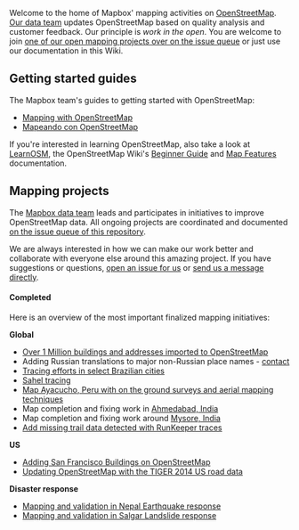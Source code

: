 Welcome to the home of Mapbox' mapping activities on [OpenStreetMap](http://openstreetmap.org/about). [Our data team](http://wiki.openstreetmap.org/wiki/Mapbox) updates OpenStreetMap based on quality analysis and customer feedback. Our principle is *work in the open*. You are welcome to join [one of our open mapping projects over on the issue queue](https://github.com/mapbox/mapping/issues) or just use our documentation in this Wiki.

## Getting started guides

The Mapbox team's guides to getting started with OpenStreetMap:

- [Mapping with OpenStreetMap](https://github.com/mapbox/mapping/wiki/Mapping-with-OpenStreetMap)
- [Mapeando con OpenStreetMap](https://github.com/mapbox/mapping/wiki/Mapeando-con-OpenStreetMap)

If you're interested in learning OpenStreetMap, also take a look at [LearnOSM](http://learnosm.org), the OpenStreetMap Wiki's  [Beginner Guide](http://wiki.openstreetmap.org/wiki/Beginners%27_Guide) and [Map Features](http://wiki.openstreetmap.org/wiki/Map_Features) documentation.

## Mapping projects

The [Mapbox data team](http://wiki.openstreetmap.org/wiki/Mapbox#Mapbox_Data_Team) leads and participates in initiatives to improve OpenStreetMap data. All ongoing projects are coordinated and documented [on the issue queue of this repository](https://github.com/mapbox/mapping/issues).

We are always interested in how we can make our work better and collaborate with everyone else around this amazing project. If you have suggestions or questions, [open an issue for us](https://github.com/mapbox/mapping/issues) or [send us a message directly](http://wiki.openstreetmap.org/wiki/Mapbox#Mapbox_Data_Team).

#### Completed

Here is an overview of the most important finalized mapping initiatives:

**Global**
- [Over 1 Million buildings and addresses imported to OpenStreetMap](https://www.mapbox.com/blog/nyc-buildings-openstreetmap/)
- Adding Russian translations to major non-Russian place names - [contact](https://www.openstreetmap.org/user/andygol)
- [Tracing efforts in select Brazilian cities](https://www.mapbox.com/blog/osm-contributors-surge/)
- [Sahel tracing](https://www.mapbox.com/blog/tracing-openstreetmap-sahel/)
- [Map Ayacucho, Peru with on the ground surveys and aerial mapping techniques](http://tasks.openstreetmap.us/job/23)
- Map completion and fixing work in [Ahmedabad, India](http://www.openstreetmap.org/#map=12/23.0142/72.6062)
- Map completion and fixing work around [Mysore, India](http://www.openstreetmap.org/#map=13/12.3096/76.6613)
- [Add missing trail data detected with RunKeeper traces](https://www.mapbox.com/blog/updating-map-runkeeper/)

**US**
- [Adding San Francisco Buildings on OpenStreetMap](https://www.mapbox.com/blog/san-francisco-buildings/)
- [Updating OpenStreetMap with the TIGER 2014 US road data](https://github.com/mapbox/mapping/issues/100)

**Disaster response**
- [Mapping and validation in Nepal Earthquake response](http://wiki.openstreetmap.org/wiki/2015_Nepal_earthquake)
- [Mapping and validation in Salgar Landslide response](https://github.com/mapbox/mapping/issues/99)